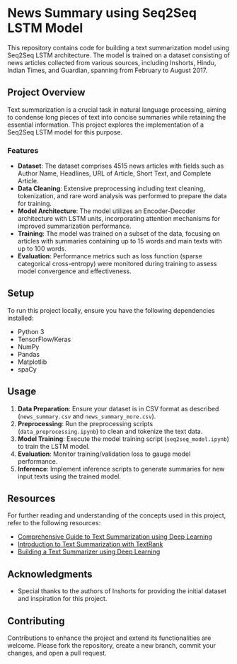 

# News Summary using Seq2Seq LSTM Model

This repository contains code for building a text summarization model using Seq2Seq LSTM architecture. The model is trained on a dataset consisting of news articles collected from various sources, including Inshorts, Hindu, Indian Times, and Guardian, spanning from February to August 2017.

## Project Overview

Text summarization is a crucial task in natural language processing, aiming to condense long pieces of text into concise summaries while retaining the essential information. This project explores the implementation of a Seq2Seq LSTM model for this purpose.

### Features

- **Dataset**: The dataset comprises 4515 news articles with fields such as Author Name, Headlines, URL of Article, Short Text, and Complete Article.
- **Data Cleaning**: Extensive preprocessing including text cleaning, tokenization, and rare word analysis was performed to prepare the data for training.
- **Model Architecture**: The model utilizes an Encoder-Decoder architecture with LSTM units, incorporating attention mechanisms for improved summarization performance.
- **Training**: The model was trained on a subset of the data, focusing on articles with summaries containing up to 15 words and main texts with up to 100 words.
- **Evaluation**: Performance metrics such as loss function (sparse categorical cross-entropy) were monitored during training to assess model convergence and effectiveness.

## Setup

To run this project locally, ensure you have the following dependencies installed:

- Python 3
- TensorFlow/Keras
- NumPy
- Pandas
- Matplotlib
- spaCy

## Usage

1. **Data Preparation**: Ensure your dataset is in CSV format as described (`news_summary.csv` and `news_summary_more.csv`).
2. **Preprocessing**: Run the preprocessing scripts (`data_preprocessing.ipynb`) to clean and tokenize the text data.
3. **Model Training**: Execute the model training script (`seq2seq_model.ipynb`) to train the LSTM model.
4. **Evaluation**: Monitor training/validation loss to gauge model performance.
5. **Inference**: Implement inference scripts to generate summaries for new input texts using the trained model.

## Resources

For further reading and understanding of the concepts used in this project, refer to the following resources:

- [Comprehensive Guide to Text Summarization using Deep Learning](https://www.analyticsvidhya.com/blog/2019/06/comprehensive-guide-text-summarization-using-deep-learning-python/)
- [Introduction to Text Summarization with TextRank](https://www.analyticsvidhya.com/blog/2018/11/introduction-text-summarization-textrank-python/)
- [Building a Text Summarizer using Deep Learning](https://towardsdatascience.com/understand-text-summarization-and-create-your-own-summarizer-in-python-b26a9f09fc70)

## Acknowledgments

- Special thanks to the authors of Inshorts for providing the initial dataset and inspiration for this project.

## Contributing

Contributions to enhance the project and extend its functionalities are welcome. Please fork the repository, create a new branch, commit your changes, and open a pull request.

